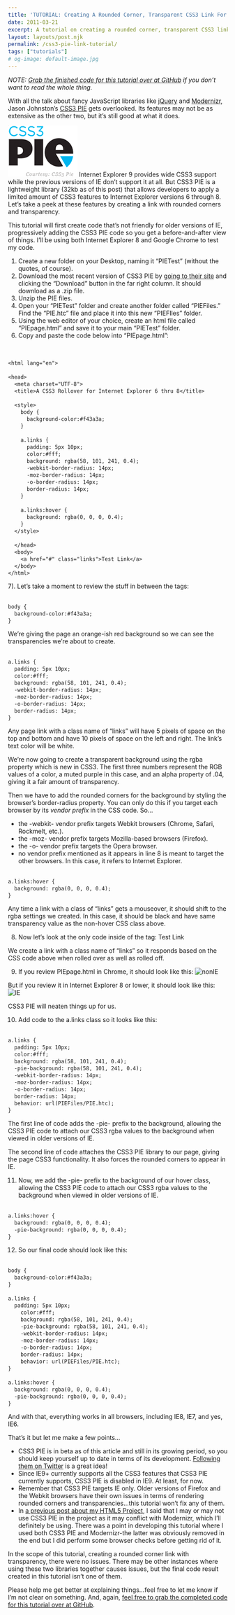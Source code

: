 ```yaml
---
title: 'TUTORIAL: Creating A Rounded Corner, Transparent CSS3 Link For IE 6 Through 8 With CSS3 Pie'
date: 2011-03-21
excerpt: A tutorial on creating a rounded corner, transparent CSS3 link in Internet Explorer 6 through 8 with CSS3 PIE
layout: layouts/post.njk
permalink: /css3-pie-link-tutorial/
tags: ["tutorials"]
# og-image: default-image.jpg
---
```

*NOTE: [Grab the finished code for this tutorial over at GitHub][1] if you don’t want to read the whole thing.*

 [1]: https://github.com/kaidez/Files-For-kaidez-CSS3-PIE-Rollover-Tutorial

With all the talk about fancy JavaScript libraries like [jQuery][3] and [Modernizr][4], Jason Johnston’s [CSS3 PIE][5] gets overlooked. Its features may not be as extensive as the other two, but it’s still good at what it does.

 [3]: http://jquery.com/
 [4]: http://www.modernizr.com/
 [5]: http://css3pie.com/

<img src="/assets/img/CSS3-PIE.png" class="post-pic" />
Internet Explorer 9 provides wide CSS3 support while the previous versions of IE don’t support it at all. But CSS3 PIE is a lightweight library (32kb as of this post) that allows developers to apply a limited amount of CSS3 features to Internet Explorer versions 6 through 8. Let’s take a peek at these features by creating a link with rounded corners and transparency.

This tutorial will first create code that’s not friendly for older versions of IE, progressively adding the CSS3 PIE code so you get a before-and-after view of things. I’ll be using both Internet Explorer 8 and Google Chrome to test my code.

1) Create a new folder on your Desktop, naming it “PIETest” (without the quotes, of course).
2) Download the most recent version of CSS3 PIE by [going to their site][5] and clicking the “Download” button in the far right column. It should download as a .zip file.
3) Unzip the PIE files.
4) Open your “PIETest” folder and create another folder called “PIEFiles.” Find the “PIE.htc” file and place it into this new “PIEFIles” folder.
5) Using the web editor of your choice, create an html file called “PIEpage.html” and save it to your main “PIETest” folder.
6) Copy and paste the code below into “PIEpage.html”:

<pre><code class="language-markup">
<!DOCTYPE html>
&lt;html lang="en"&gt;

&lt;head&gt;
  &lt;meta charset="UTF-8"&gt;
  &lt;title&gt;A CSS3 Rollover for Internet Explorer 6 thru 8&lt;/title&gt;

  &lt;style&gt;
    body {
      background-color:#f43a3a;
    }

    a.links {
      padding: 5px 10px;
      color:#fff;
      background: rgba(58, 101, 241, 0.4);
      -webkit-border-radius: 14px;
      -moz-border-radius: 14px;
      -o-border-radius: 14px;
      border-radius: 14px;
    }

    a.links:hover {
      background: rgba(0, 0, 0, 0.4);
    }
  &lt;/style&gt;

  &lt;/head&gt;
  &lt;body&gt;
    &lt;a href="#" class="links"&gt;Test Link&lt;/a&gt;
  &lt;/body&gt;
&lt;/html&gt;
</code></pre>

7).  Let’s take a moment to review the stuff in between the  tags:
<pre><code class="language-css">
body {
  background-color:#f43a3a;
}
</code></pre>

We’re giving the page an orange-ish red background so we can see the transparencies we’re about to create.

<pre><code class="language-css">
a.links {
  padding: 5px 10px;
  color:#fff;
  background: rgba(58, 101, 241, 0.4);
  -webkit-border-radius: 14px;
  -moz-border-radius: 14px;
  -o-border-radius: 14px;
  border-radius: 14px;
}
</code></pre>

Any page link with a class name of “links” will have 5 pixels of space on the top and bottom and have 10 pixels of space on the left and right. The link’s text color will be white.

We’re now going to create a transparent background using the rgba property which is new in CSS3. The first three numbers represent the RGB values of a color, a muted purple in this case, and an alpha property of .04, giving it a fair amount of transparency.

Then we have to add the rounded corners for the background by styling the browser’s border-radius property. You can only do this if you target each browser by its *vendor prefix* in the CSS code. So…

*   the -webkit- vendor prefix targets Webkit browsers (Chrome, Safari, Rockmelt, etc.).
*   the -moz- vendor prefix targets Mozilla-based browsers (Firefox).
*   the -o- vendor prefix targets the Opera browser.
*   no vendor prefix mentioned as it appears in line 8 is meant to target the other browsers. In this case, it refers to Internet Explorer.

<pre><code class="language-css">
a.links:hover {
  background: rgba(0, 0, 0, 0.4);
}
</code></pre>


Any time a link with a class of “links” gets a mouseover, it should shift to the rgba settings we created. In this case, it should be black and have same transparency value as the non-hover CSS class above.

8)  Now let’s look at the only code inside of the  tag:
   Test Link

We create a link with a class name of “links” so it responds based on the CSS code above when rolled over as well as rolled off.

9) If you review PIEpage.html in Chrome, it should look like this:
![][6]

But if you review it in Internet Explorer 8 or lower, it should look like this:
![][7]

CSS3 PIE will neaten things up for us.

10)   Add code to the a.links class so it looks like this:
<pre><code class="language-css">
a.links {
  padding: 5px 10px;
  color:#fff;
  background: rgba(58, 101, 241, 0.4);
  -pie-background: rgba(58, 101, 241, 0.4);
  -webkit-border-radius: 14px;
  -moz-border-radius: 14px;
  -o-border-radius: 14px;
  border-radius: 14px;
  behavior: url(PIEFiles/PIE.htc);
}
</code></pre>
The first line of code adds the -pie- prefix to the background, allowing the CSS3 PIE code to attach our CSS3 rgba values to the background when viewed in older versions of IE.

The second line of code attaches the CSS3 PIE library to our page, giving the page CSS3 functionality. It also forces the rounded corners to appear in IE.

11)   Now, we add the -pie- prefix to the background of our hover class, allowing the CSS3 PIE code to attach our CSS3 rgba values to the background when viewed in older versions of IE.
<pre><code class="language-css">
a.links:hover {
  background: rgba(0, 0, 0, 0.4);
  -pie-background: rgba(0, 0, 0, 0.4);
}
</code></pre>

12) So our final code should look like this:

<pre><code class="language-css">
body {
  background-color:#f43a3a;
}

a.links {
  padding: 5px 10px;
	color:#fff;
	background: rgba(58, 101, 241, 0.4);
	-pie-background: rgba(58, 101, 241, 0.4);
 	-webkit-border-radius: 14px;
 	-moz-border-radius: 14px;
 	-o-border-radius: 14px;
	border-radius: 14px;
	behavior: url(PIEFiles/PIE.htc);
}

a.links:hover {
  background: rgba(0, 0, 0, 0.4);
  -pie-background: rgba(0, 0, 0, 0.4);
}
</code></pre>

And with that, everything works in all browsers, including IE8, IE7, and yes, IE6.

That’s it but let me make a few points…

*   CSS3 PIE is in beta as of this article and still in its growing period, so you should keep yourself up to date in terms of its development. [Following them on Twitter][8] is a great idea!
*   Since IE9+ currently supports all the CSS3 features that CSS3 PIE currently supports, CSS3 PIE is disabled in IE9. At least, for now.
*   Remember that CSS3 PIE targets IE only. Older versions of Firefox and the Webkit browsers have their own issues in terms of rendering rounded corners and transparencies…this tutorial won’t fix any of them.
*   In [a previous post about my HTML5 Project][9], I said that I may or may not use CSS3 PIE in the project as it may conflict with Modernizr, which I’ll definitely be using. There was a point in developing this tutorial where I used both CSS3 PIE and Modernizr-the latter was obviously removed in the end but I did perform some browser checks before getting rid of it.

  In the scope of this tutorial, creating a rounded corner link with transparency, there were no issues. There may be other instances where using these two libraries together causes issues, but the final code result created in this tutorial isn’t one of them.

Please help me get better at explaining things…feel free to let me know if I’m not clear on something. And, again, [feel free to grab the completed code for this tutorial over at GitHub][1].

 [6]: /img/nonIE.png "nonIE"
 [7]: /img/pie-tut-IE.png "IE"
 [8]: http://twitter.com/css3pie
 [9]: http://kaidez.com/html5-project-update-january-21-2011/
